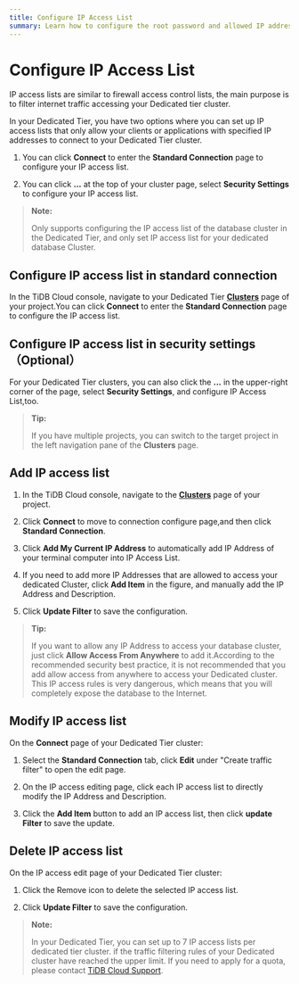 ```yaml
---
title: Configure IP Access List
summary: Learn how to configure the root password and allowed IP addresses to connect to your dedicated cluster.
---
```


# Configure IP Access List

IP access lists are similar to firewall access control lists, the main purpose is to filter internet traffic accessing your Dedicated tier cluster.

In your Dedicated Tier, you have two options where you can set up IP access lists that only allow your clients or applications with specified IP addresses to connect to your Dedicated Tier cluster.

1. You can click **Connect** to enter the **Standard Connection** page to configure your IP access list.

2. You can click **...** at the top of your cluster page, select **Security Settings** to configure your IP access list.

> **Note:**
>
>Only supports configuring the IP access list of the database cluster in the Dedicated Tier, and only set IP access list for your dedicated database Cluster. 

## Configure IP access list in standard connection 

In the TiDB Cloud console, navigate to your Dedicated Tier [**Clusters**](https://tidbcloud.com/console/clusters) page of your project.You can click **Connect** to enter the **Standard Connection** page to configure the IP access list.

## Configure IP access list in security settings（Optional） 

For your Dedicated Tier clusters, you can also click the **...** in the upper-right corner of the page, select **Security Settings**, and configure IP Access List,too.

> **Tip:**
>
> If you have multiple projects, you can switch to the target project in the left navigation pane of the **Clusters** page.

## Add IP access list

1. In the TiDB Cloud console, navigate to the [**Clusters**](https://tidbcloud.com/console/clusters) page of your project.

2. Click **Connect** to move to connection configure page,and then click **Standard Connection**.

3. Click **Add My Current IP Address** to automatically add IP Address of your terminal computer into IP Access List.

4. If you need to add more IP Addresses that are allowed to access your dedicated Cluster, click **Add Item** in the figure, and manually add the IP Address and Description.

5. Click **Update Filter** to save the configuration.

> **Tip:**
>
> If you want to allow any IP Address to access your database cluster, just click **Allow Access From Anywhere** to add it.According to the recommended security best practice, it is not recommended that you add allow access from anywhere to access your Dedicated cluster. This IP access rules is very dangerous, which means that you will completely expose the database to the Internet.

## Modify IP access list

On the **Connect** page of your Dedicated Tier cluster:

1. Select the **Standard Connection** tab, click **Edit** under "Create traffic filter" to open the edit page.

2. On the IP access editing page, click each IP access list to directly modify the IP Address and Description.

3. Click the **Add Item** button to add an IP access list, then click **update Filter** to save the update.

## Delete IP access list

On the IP access edit page of your Dedicated Tier cluster:

1. Click the Remove icon to delete the selected IP access list.

2. Click **Update Filter** to save the configuration.

> **Note:**
>
>In your Dedicated Tier, you can set up to 7 IP access lists per dedicated tier cluster. if the traffic filtering rules of your Dedicated cluster have reached the upper limit. If you need to apply for a quota, please contact [TiDB Cloud Support](/tidb-cloud/tidb-cloud-support.md).